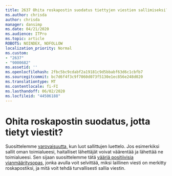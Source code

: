 ```yaml
---
title: 2637 Ohita roskapostin suodatus tiettyjen viestien sallimiseksi?
ms.author: chrisda
author: chrisda
manager: dansimp
ms.date: 04/21/2020
ms.audience: ITPro
ms.topic: article
ROBOTS: NOINDEX, NOFOLLOW
localization_priority: Normal
ms.custom:
- "2637"
- "9000682"
ms.assetid: ''
ms.openlocfilehash: 2fbc5bc9cdabf2a19181c9d5bbabf63d6c1cbfb7
ms.sourcegitcommit: bc7d6f4f3c9f7060d073f5130e1ec856e248d020
ms.translationtype: MT
ms.contentlocale: fi-FI
ms.lasthandoff: 06/02/2020
ms.locfileid: "44506188"
---
```

# <a name="bypass-spam-filtering-to-allow-specific-messages"></a>Ohita roskapostin suodatus, jotta tietyt viestit?

Suosittelemme [varovaisuutta,](https://docs.microsoft.com/exchange/troubleshoot/antispam/cautions-against-bypassing-spam-filters) kun luot sallittujen luettelo. Jos esimerkiksi sallit oman toimialueesi, haitalliset lähettäjät voivat väärentää ja lähettää ne toimialueesi.  Sen sijaan suosittelemme tätä [vääriä positiivisia vianmääritysopas](https://docs.microsoft.com/microsoft-365/security/office-365-security/anti-spam-protection), jonka avulla voit selvittää, miksi laillinen viesti on merkitty roskapostiksi, ja mitä voit tehdä turvallisesti sallia viestin.
